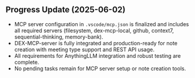 ## Progress Update (2025-06-02)

- MCP server configuration in `.vscode/mcp.json` is finalized and includes all required servers (filesystem, dex-mcp-local, github, context7, sequential-thinking, memory-bank).
- DEX-MCP-server is fully integrated and production-ready for note creation with meeting type support and REST API usage.
- All requirements for AnythingLLM integration and robust testing are complete.
- No pending tasks remain for MCP server setup or note creation tools.
